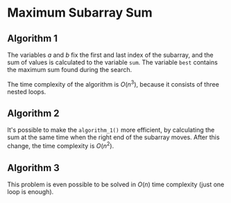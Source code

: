 # Maximum Subarray Sum

## Algorithm 1

The variables $a$ and $b$ fix the first and last index of the subarray, and the sum of values is calculated to the variable `sum`. The variable `best` contains the maximum sum found during the search.

The time complexity of the algorithm is $O(n^3)$, because it consists of three nested loops.

## Algorithm 2

It's possible to make the `algorithm_1()` more efficient, by calculating the sum at the same time when the right end of the subarray moves. After this change, the time complexity is $O(n^2)$.

## Algorithm 3

This problem is even possible to be solved in $O(n)$ time complexity (just one loop is enough).
